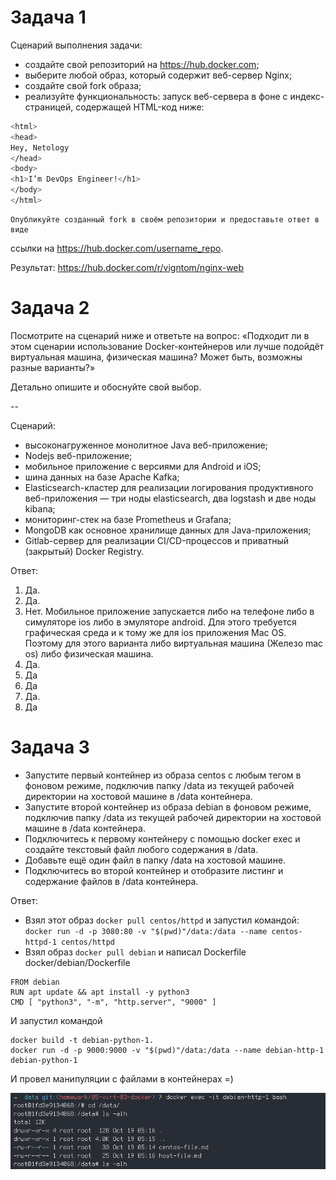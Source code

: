 # Задача 1

Сценарий выполнения задачи:

  * создайте свой репозиторий на https://hub.docker.com;
  * выберите любой образ, который содержит веб-сервер Nginx;
  * создайте свой fork образа;
  * реализуйте функциональность: запуск веб-сервера в фоне с индекс-страницей, содержащей HTML-код ниже:

```sh 
<html>
<head>
Hey, Netology
</head>
<body>
<h1>I’m DevOps Engineer!</h1>
</body>
</html>
```

    Опубликуйте созданный fork в своём репозитории и предоставьте ответ в виде
ссылки на https://hub.docker.com/username_repo.

  Результат: https://hub.docker.com/r/vigntom/nginx-web


# Задача 2

Посмотрите на сценарий ниже и ответьте на вопрос: «Подходит ли в этом сценарии использование
Docker-контейнеров или лучше подойдёт виртуальная машина, физическая машина?
Может быть, возможны разные варианты?»

Детально опишите и обоснуйте свой выбор.

--

Сценарий:

  * высоконагруженное монолитное Java веб-приложение;
  * Nodejs веб-приложение;
  * мобильное приложение c версиями для Android и iOS;
  * шина данных на базе Apache Kafka;
  * Elasticsearch-кластер для реализации логирования продуктивного веб-приложения — три ноды elasticsearch, два logstash и две ноды kibana;
  * мониторинг-стек на базе Prometheus и Grafana;
  * MongoDB как основное хранилище данных для Java-приложения;
  * Gitlab-сервер для реализации CI/CD-процессов и приватный (закрытый) Docker Registry.

  Ответ:

  1. Да.
  2. Да.
  3. Нет. Мобильное приложение запускается либо на телефоне либо в симуляторе ios либо в эмуляторе android.
  Для этого требуется графическая среда и к тому же для ios приложения Mac OS. Поэтому для этого варианта либо
  виртуальная машина (Железо mac os) либо физическая машина.
  4. Да.
  5. Да
  6. Да
  7. Да.
  8. Да


# Задача 3

  * Запустите первый контейнер из образа centos c любым тегом в фоновом режиме,
  подключив папку /data из текущей рабочей директории на хостовой машине в /data контейнера.
  * Запустите второй контейнер из образа debian в фоновом режиме,
  подключив папку /data из текущей рабочей директории на хостовой машине в /data контейнера.
  * Подключитесь к первому контейнеру с помощью docker exec и создайте текстовый
  файл любого содержания в /data.
  * Добавьте ещё один файл в папку /data на хостовой машине.
  * Подключитесь во второй контейнер и отобразите листинг и содержание файлов в /data контейнера.

  Ответ:
  * Взял этот образ `docker pull centos/httpd` и запустил командой:\
`docker run -d -p 3080:80 -v "$(pwd)"/data:/data --name centos-httpd-1 centos/httpd`
  * Взял образ `docker pull debian` и написал Dockerfile docker/debian/Dockerfile
```
FROM debian
RUN apt update && apt install -y python3
CMD [ "python3", "-m", "http.server", "9000" ]
```
И запустил командой
```
docker build -t debian-python-1.
docker run -d -p 9000:9000 -v "$(pwd)"/data:/data --name debian-http-1 debian-python-1
```

И провел манипуляции с файлами в контейнерах =)

  ![скриншот](./docker/images/list-of-files.png)
